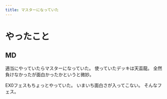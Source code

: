 ```yaml
---
title: マスターになっていた
---
```


# やったこと

## MD

適当にやっていたらマスターになっていた。
使っていたデッキは天盃龍。
全然負けなかったが面白かったかというと微妙。

EX0フェスもちょっとやっていた。
いまいち面白さが入ってこない。
そんなフェス。

